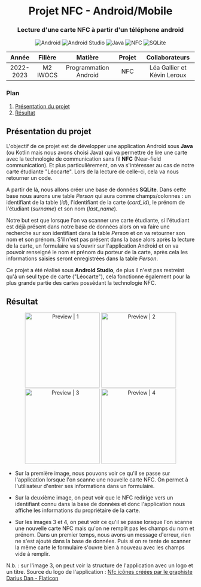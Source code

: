 <div align="center">

# Projet NFC - Android/Mobile

### Lecture d'une carte NFC à partir d'un téléphone android

<img alt="Android" src="https://img.shields.io/badge/-Android-9FC138?style=flat&logo=android&logoColor=white" />
<img alt="Android Studio" src="https://img.shields.io/badge/-Android_Studio-90BF58?style=flat&logo=android-studio&logoColor=white" />
<img alt="Java" src="https://img.shields.io/badge/-Java-E61F24?style=flat&logo=java&logoColor=white" />
<img alt="NFC" src="https://img.shields.io/badge/-NFC-000000?style=flat&logo=nfc&logoColor=white" />
<img alt="SQLite" src="https://img.shields.io/badge/-SQLite-0E7DCC?style=flat&logo=sqlite&logoColor=white" />

</div>

<table>
    <thead>
        <tr>
            <th width="150px">Année</th>
            <th width="150px">Filière</th>
            <th width="300px">Matière</th>
            <th width="300px">Projet</th>
            <th width="350px">Collaborateurs</th>
        </tr>
    </thead>
    <tbody>
        <tr>
        <td align="center">2022-2023</td>
        <td align="center">M2 IWOCS</td>
        <td align="center">Programmation Android</td>
        <td align="center">NFC</td>
        <td align="center">Léa Gallier et Kévin Leroux</td>
        </tr>
    </tbody>
</table>

### Plan

1. [Présentation du projet](#présentation-du-projet)
2. [Résultat](#résultat)

## Présentation du projet

L'objectif de ce projet est de développer une application Android sous **Java** (ou Kotlin mais nous avons choisi Java) qui va permettre de lire une carte avec la technologie de communication sans fil **NFC** (Near-field communication). Et plus particulièrement, on va s'intéresser au cas de notre carte étudiante "Léocarte". Lors de la lecture de celle-ci, cela va nous retourner un code.

A partir de là, nous allons créer une base de données **SQLite**. Dans cette base nous aurons une table *Person* qui aura comme champs/colonnes : un identifiant de la table (*id*), l'identifiant de la carte (*card_id*), le prénom de l'étudiant (*surname*) et son nom (*last_name*).

Notre but est que lorsque l'on va scanner une carte étudiante, si l'étudiant est déjà présent dans notre base de données alors on va faire une recherche sur son identifiant dans la table *Person* et on va retourner son nom et son prénom. S'il n'est pas présent dans la base alors après la lecture de la carte, un formulaire va s'ouvrir sur l'application Android et on va pouvoir renseigné le nom et prénom du porteur de la carte, après cela les informations saisies seront enregistrées dans la table *Person*.

Ce projet a été réalisé sous **Android Studio**, de plus il n'est pas restreint qu'à un seul type de carte ("Léocarte"), cela fonctionne également pour la plus grande partie des cartes possédant la technologie NFC.

## Résultat

<div align="center">
<img title="Preview 1" src="preview1.jpg" alt="Preview | 1" width="200px" />
<img title="Preview 2" src="preview2.jpg" alt="Preview | 2" width="200px" />
<img title="Preview 3" src="preview3.jpg" alt="Preview | 3" width="200px" />
<img title="Preview 4" src="preview4.jpg" alt="Preview | 4" width="200px" />
</div>

- Sur la première image, nous pouvons voir ce qu'il se passe sur l'application lorsque l'on scanne une nouvelle carte NFC. On permet à l'utilisateur d'entrer ses informations dans un formulaire.

- Sur la deuxième image, on peut voir que le NFC redirige vers un identifiant connu dans la base de données et donc l'application nous affiche les informations du propriétaire de la carte.

- Sur les images 3 et 4, on peut voir ce qu'il se passe lorsque l'on scanne une nouvelle carte NFC mais qu'on ne remplit pas les champs du nom et prénom. Dans un premier temps, nous avons un message d'erreur, rien ne s'est ajouté dans la base de données. Puis si on re tente de scanner la même carte le formulaire s'ouvre bien à nouveau avec les champs vide à remplir.

N.b. : sur l'image 3, on peut voir la structure de l'application avec un logo et un titre. Source du logo de l'application : <a href="https://www.flaticon.com/fr/icones-gratuites/nfc" title="Icône | NFC">Nfc icônes créées par le graphiste Darius Dan - Flaticon</a>
